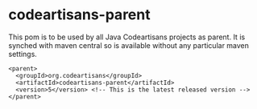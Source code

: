 codeartisans-parent
===================

This pom is to be used by all Java Codeartisans projects as parent.
It is synched with maven central so is available without any particular
maven settings.

	<parent>
	  <groupId>org.codeartisans</groupId>
	  <artifactId>codeartisans-parent</artifactId>
	  <version>5</version> <!-- This is the latest released version -->
	</parent>

